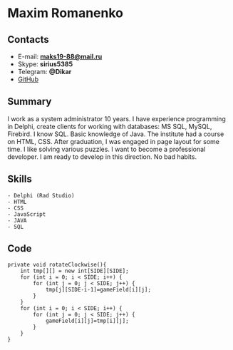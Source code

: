 # Maxim Romanenko

## Contacts
- E-mail: **maks19-88@mail.ru**
- Skype: **sirius5385**
- Telegram: **@Dikar**
- [GitHub](https://github.com/mrak9087/) 

## Summary
I work as a system administrator 10 years. I have experience programming in Delphi, create clients for working with databases: MS SQL, MySQL, Firebird. I know SQL. Basic knowledge of Java. The institute had a course on HTML, CSS. After graduation, I was engaged in page layout for some time. I like solving various puzzles. I want to become a professional developer. I am ready to develop in this direction. No bad habits.

## Skills
    - Delphi (Rad Studio)
    - HTML
    - CSS
    - JavaScript
    - JAVA
    - SQL

## Code
```
private void rotateClockwise(){
    int tmp[][] = new int[SIDE][SIDE];
    for (int i = 0; i < SIDE; i++) {
        for (int j = 0; j < SIDE; j++) {
            tmp[j][SIDE-i-1]=gameField[i][j];
        }
    }
    for (int i = 0; i < SIDE; i++) {
        for (int j = 0; j < SIDE; j++) {
            gameField[i][j]=tmp[i][j];
        }
    }
}
```
 